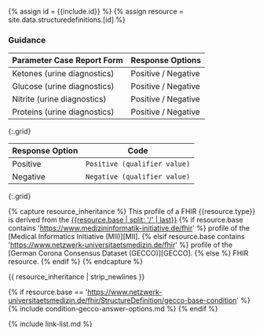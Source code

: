 
{% assign id = {{include.id}} %}
{% assign resource = site.data.structuredefinitions.[id] %}

### Guidance


| Parameter Case Report Form | Response Options |
| -------------------------- | ---------------- |
| Ketones (urine diagnostics) | Positive / Negative |
| Glucose (urine diagnostics) | Positive / Negative |
| Nitrite (urine diagnostics) | Positive / Negative |
| Proteins (urine diagnostics) | Positive / Negative |
{:.grid}

| Response Option | Code |
| ------ | ---- |
| Positive | `Positive (qualifier value)` |
| Negative | `Negative (qualifier value)` |
{:.grid}


{% capture resource_inheritance %}
This profile of a FHIR {{resource.type}} is derived from the [{{resource.base | split: '/' | last}}]({{resource.base}})
{% if resource.base contains 'https://www.medizininformatik-initiative.de/fhir' %}
 profile of the [Medical Informatics Initiative (MII)][MII].
{% elsif resource.base contains 'https://www.netzwerk-universitaetsmedizin.de/fhir' %}
 profile of the [German Corona Consensus Dataset (GECCO)][GECCO].
{% else %}
 FHIR resource.
{% endif %}
{% endcapture %}

{{ resource_inheritance | strip_newlines }}

{% if resource.base == 'https://www.netzwerk-universitaetsmedizin.de/fhir/StructureDefinition/gecco-base-condition' %}
{% include condition-gecco-answer-options.md %}
{% endif %}

{% include link-list.md %}
